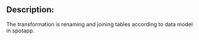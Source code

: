 ## Description:

The transformation is renaming and joining tables according to data model in spotapp.

